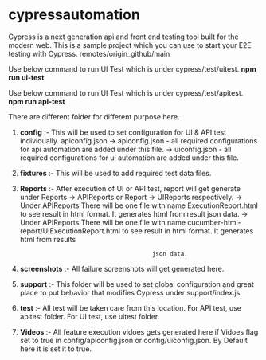# cypressautomation

Cypress is a next generation api and front end testing tool built for the modern web. This is a sample project which you can use to start your E2E testing with Cypress.
remotes/origin_github/main

Use below command to run UI Test which is under cypress/test/uitest.
**npm run ui-test**

Use below command to run UI Test which is under cypress/test/apitest.
**npm run api-test**

There are different folder for different purpose here.
1. **config**      :- This will be used to set configuration for UI & API test individually. apiconfig.json
	 										-> apiconfig.json - all required configurations for api automation are added under this file.
											-> uiconfig.json  - all required configurations for ui automation are added under this file.
2. **fixtures**    :- This will be used to add required test data files.
3. **Reports**     :- After execution of UI or API test, report will get generate under Reports -> APIReports or Report -> UIReports respectively.
											-> Under APIReports There will be one file with name ExecutionReport.html to see result in html format. It generates html from result json data.
                  		-> Under APIReports There will be one file with name cucumber-html-report/UIExecutionReport.html to see result in html format. It generates html from results 
											
											json data.
4. **screenshots** :- All failure screenshots will get generated here.
5. **support**     :- This folder will be used to set global configuration and great place to put behavior that modifies Cypress under support/index.js
6. **test**        :- All test will be taken care from this location. 
                      For API test, use apitest folder.
                      For UI test, use uitest folder.
7. **Videos**      :- All feature execution vidoes gets generated here if Vidoes flag set to true in config/apiconfig.json or config/uiconfig.json. By Default here it is set it to                       true.
